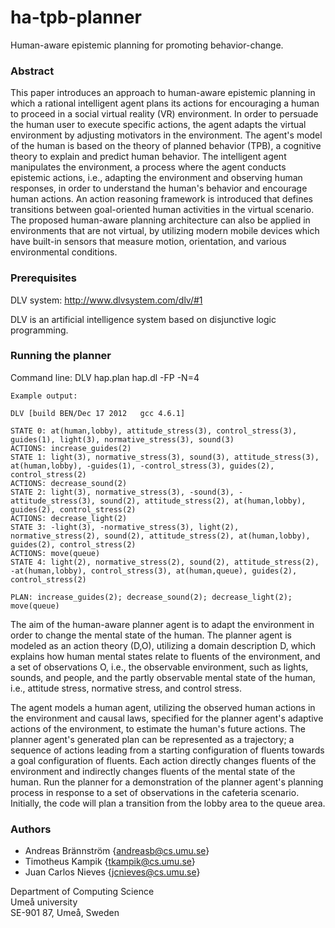 # ha-tpb-planner

Human-aware epistemic planning for promoting behavior-change.

### Abstract

This paper introduces an approach to human-aware epistemic planning in which a rational intelligent agent plans its actions for encouraging a human to proceed in a social virtual reality (VR) environment. In order to persuade the human user to execute specific actions, the agent adapts the virtual environment by adjusting motivators in the environment. The agent's model of the human is based on the theory of planned behavior (TPB), a cognitive theory to explain and predict human behavior. The intelligent agent manipulates the environment, a process where the agent conducts epistemic actions, i.e., adapting the environment and observing human responses, in order to understand the human's behavior and encourage human actions. An action reasoning framework is introduced that defines transitions between goal-oriented human activities in the virtual scenario. The proposed human-aware planning architecture can also be applied in environments that are not virtual, by utilizing modern mobile devices which have built-in sensors that measure motion, orientation, and various environmental conditions. 

### Prerequisites

DLV system: http://www.dlvsystem.com/dlv/#1

DLV is an artificial intelligence system based on disjunctive logic programming.

### Running the planner

Command line: DLV hap.plan hap.dl -FP -N=4

```
Example output:

DLV [build BEN/Dec 17 2012   gcc 4.6.1]

STATE 0: at(human,lobby), attitude_stress(3), control_stress(3), guides(1), light(3), normative_stress(3), sound(3)
ACTIONS: increase_guides(2)
STATE 1: light(3), normative_stress(3), sound(3), attitude_stress(3), at(human,lobby), -guides(1), -control_stress(3), guides(2), control_stress(2)
ACTIONS: decrease_sound(2)
STATE 2: light(3), normative_stress(3), -sound(3), -attitude_stress(3), sound(2), attitude_stress(2), at(human,lobby), guides(2), control_stress(2)
ACTIONS: decrease_light(2)
STATE 3: -light(3), -normative_stress(3), light(2), normative_stress(2), sound(2), attitude_stress(2), at(human,lobby), guides(2), control_stress(2)
ACTIONS: move(queue)
STATE 4: light(2), normative_stress(2), sound(2), attitude_stress(2), -at(human,lobby), control_stress(3), at(human,queue), guides(2), control_stress(2)

PLAN: increase_guides(2); decrease_sound(2); decrease_light(2); move(queue)
```

The aim of the human-aware planner agent is to adapt the environment in order to change the mental state of the human. The planner agent is modeled as an action theory (D,O), utilizing a domain description D, which explains how human mental states relate to fluents of the environment, and a set of observations O, i.e., the observable environment, such as lights, sounds, and people, and the partly observable mental state of the human, i.e., attitude stress, normative stress, and control stress.

The agent models a human agent, utilizing the observed human actions in the environment and causal laws, specified for the planner agent's adaptive actions of the environment, to estimate the human's future actions. The planner agent's generated plan can be represented as a trajectory; a sequence of actions leading from a starting configuration of fluents towards a goal configuration of fluents. Each action directly changes fluents of the environment and indirectly changes fluents of the mental state of the human. Run the planner for a demonstration of the planner agent's planning process in response to a set of observations in the cafeteria scenario. Initially, the code will plan a transition from the lobby area to the queue area.


### Authors

* Andreas Brännström {andreasb@cs.umu.se}
* Timotheus Kampik {tkampik@cs.umu.se}
* Juan Carlos Nieves {jcnieves@cs.umu.se}

Department of Computing Science  
Umeå university  
SE-901 87, Umeå, Sweden  
